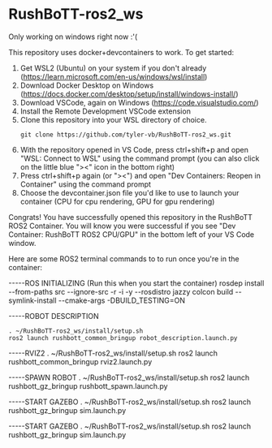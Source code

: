 # RushBoTT-ros2_ws

Only working on windows right now :'(

This repository uses docker+devcontainers to work. To get started:
1) Get WSL2 (Ubuntu) on your system if you don't already (https://learn.microsoft.com/en-us/windows/wsl/install)
2) Download Docker Desktop on Windows (https://docs.docker.com/desktop/setup/install/windows-install/)
3) Download VSCode, again on Windows (https://code.visualstudio.com/)
4) Install the Remote Development VSCode extension
5) Clone this repository into your WSL directory of choice.
   ```
   git clone https://github.com/tyler-vb/RushBoTT-ros2_ws.git
   ```
6) With the repository opened in VS Code, press ctrl+shift+p and open "WSL: Connect to WSL" using the command prompt (you can also click on the little blue "><" icon in the bottom right)
7) Press ctrl+shift+p again (or "><") and open "Dev Containers: Reopen in Container" using the command prompt
8) Choose the devcontainer.json file you'd like to use to launch your container (CPU for cpu rendering, GPU for gpu rendering)

Congrats! You have successfully opened this repository in the RushBoTT ROS2 Container.
You will know you were successful if you see "Dev Container: RushBoTT ROS2 CPU/GPU" in the bottom left of your VS Code window.

Here are some ROS2 terminal commands to to run once you're in the container:

-----ROS INITIALIZING (Run this when you start the container)
rosdep install --from-paths src --ignore-src -r -i -y --rosdistro jazzy
colcon build --symlink-install --cmake-args -DBUILD_TESTING=ON

-----ROBOT DESCRIPTION
   ```
   . ~/RushBoTT-ros2_ws/install/setup.sh
   ros2 launch rushbott_common_bringup robot_description.launch.py
   ```

-----RVIZ2
. ~/RushBoTT-ros2_ws/install/setup.sh
ros2 launch rushbott_common_bringup rviz2.launch.py

-----SPAWN ROBOT
. ~/RushBoTT-ros2_ws/install/setup.sh
ros2 launch rushbott_gz_bringup rushbott_spawn.launch.py

-----START GAZEBO
. ~/RushBoTT-ros2_ws/install/setup.sh
ros2 launch rushbott_gz_bringup sim.launch.py

-----START GAZEBO
. ~/RushBoTT-ros2_ws/install/setup.sh
ros2 launch rushbott_gz_bringup sim.launch.py
